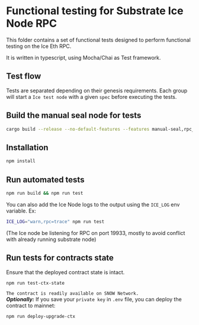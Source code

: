# Functional testing for Substrate Ice Node RPC

This folder contains a set of functional tests designed to perform functional testing on the Ice Eth RPC.

It is written in typescript, using Mocha/Chai as Test framework.

## Test flow

Tests are separated depending on their genesis requirements.
Each group will start a `Ice test node` with a given `spec` before executing the tests.

## Build the manual seal node for tests

```bash
cargo build --release --no-default-features --features manual-seal,rpc_binary_search_estimate
```

## Installation

```bash
npm install
```

## Run automated tests

```bash
npm run build && npm run test
```

You can also add the Ice Node logs to the output using the `ICE_LOG` env variable. Ex:

```bash
ICE_LOG="warn,rpc=trace" npm run test
```

(The Ice node be listening for RPC on port 19933, mostly to avoid conflict with already running substrate node)

## Run tests for contracts state
Ensure that the deployed contract state is intact.
```bash
npm run test-ctx-state
```
`The contract is readily available on SNOW Network.`  
*<b>Optionally:</b>* If you save your `private key` in `.env` file, you can deploy the contract to mainnet:
```bash
npm run deploy-upgrade-ctx
```